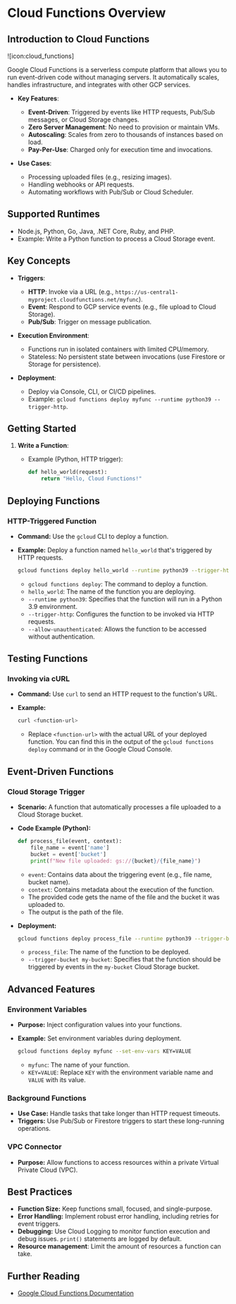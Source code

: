 # Cloud Functions Overview

## Introduction to Cloud Functions

![icon:cloud_functions]

Google Cloud Functions is a serverless compute platform that allows you to run event-driven code without managing servers. It automatically scales, handles infrastructure, and integrates with other GCP services.

- **Key Features**:
  - **Event-Driven**: Triggered by events like HTTP requests, Pub/Sub messages, or Cloud Storage changes.
  - **Zero Server Management**: No need to provision or maintain VMs.
  - **Autoscaling**: Scales from zero to thousands of instances based on load.
  - **Pay-Per-Use**: Charged only for execution time and invocations.

- **Use Cases**:
  - Processing uploaded files (e.g., resizing images).
  - Handling webhooks or API requests.
  - Automating workflows with Pub/Sub or Cloud Scheduler.

## Supported Runtimes

- Node.js, Python, Go, Java, .NET Core, Ruby, and PHP.
- Example: Write a Python function to process a Cloud Storage event.

## Key Concepts

- **Triggers**:
  - **HTTP**: Invoke via a URL (e.g., `https://us-central1-myproject.cloudfunctions.net/myfunc`).
  - **Event**: Respond to GCP service events (e.g., file upload to Cloud Storage).
  - **Pub/Sub**: Trigger on message publication.

- **Execution Environment**:
  - Functions run in isolated containers with limited CPU/memory.
  - Stateless: No persistent state between invocations (use Firestore or Storage for persistence).

- **Deployment**:
  - Deploy via Console, CLI, or CI/CD pipelines.
  - Example: `gcloud functions deploy myfunc --runtime python39 --trigger-http`.

## Getting Started

1. **Write a Function**:
   - Example (Python, HTTP trigger):

     ```python
     def hello_world(request):
         return "Hello, Cloud Functions!"
     ```

## Deploying Functions

### HTTP-Triggered Function

- **Command:** Use the `gcloud` CLI to deploy a function.
- **Example:** Deploy a function named `hello_world` that's triggered by HTTP requests.

    ```bash
    gcloud functions deploy hello_world --runtime python39 --trigger-http --allow-unauthenticated
    ```

  - `gcloud functions deploy`: The command to deploy a function.
  - `hello_world`: The name of the function you are deploying.
  - `--runtime python39`: Specifies that the function will run in a Python 3.9 environment.
  - `--trigger-http`: Configures the function to be invoked via HTTP requests.
  - `--allow-unauthenticated`: Allows the function to be accessed without authentication.

## Testing Functions

### Invoking via cURL

- **Command:** Use `curl` to send an HTTP request to the function's URL.
- **Example:**

    ```bash
    curl <function-url>
    ```

  - Replace `<function-url>` with the actual URL of your deployed function. You can find this in the output of the `gcloud functions deploy` command or in the Google Cloud Console.

## Event-Driven Functions

### Cloud Storage Trigger

- **Scenario:** A function that automatically processes a file uploaded to a Cloud Storage bucket.
- **Code Example (Python):**

    ```python
    def process_file(event, context):
        file_name = event['name']
        bucket = event['bucket']
        print(f"New file uploaded: gs://{bucket}/{file_name}")
    ```

  - `event`: Contains data about the triggering event (e.g., file name, bucket name).
  - `context`: Contains metadata about the execution of the function.
  - The provided code gets the name of the file and the bucket it was uploaded to.
  - The output is the path of the file.
- **Deployment:**

    ```bash
    gcloud functions deploy process_file --runtime python39 --trigger-bucket my-bucket
    ```

  - `process_file`: The name of the function to be deployed.
  - `--trigger-bucket my-bucket`: Specifies that the function should be triggered by events in the `my-bucket` Cloud Storage bucket.

## Advanced Features

### Environment Variables

- **Purpose:** Inject configuration values into your functions.
- **Example:** Set environment variables during deployment.

    ```bash
    gcloud functions deploy myfunc --set-env-vars KEY=VALUE
    ```

  - `myfunc`: The name of your function.
  - `KEY=VALUE`: Replace `KEY` with the environment variable name and `VALUE` with its value.

### Background Functions

- **Use Case:** Handle tasks that take longer than HTTP request timeouts.
- **Triggers:** Use Pub/Sub or Firestore triggers to start these long-running operations.

### VPC Connector

- **Purpose:** Allow functions to access resources within a private Virtual Private Cloud (VPC).

## Best Practices

- **Function Size:** Keep functions small, focused, and single-purpose.
- **Error Handling:** Implement robust error handling, including retries for event triggers.
- **Debugging:** Use Cloud Logging to monitor function execution and debug issues. `print()` statements are logged by default.
- **Resource management**: Limit the amount of resources a function can take.

## Further Reading

- [Google Cloud Functions Documentation](https://cloud.google.com/functions/docs)

